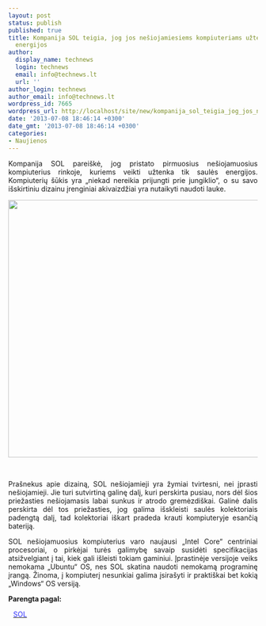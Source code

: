 ```yaml
---
layout: post
status: publish
published: true
title: Kompanija SOL teigia, jog jos nešiojamiesiems kompiuteriams užtenka tik saulės
  energijos
author:
  display_name: technews
  login: technews
  email: info@technews.lt
  url: ''
author_login: technews
author_email: info@technews.lt
wordpress_id: 7665
wordpress_url: http://localhost/site/new/kompanija_sol_teigia_jog_jos_nesiojamiesiems_kompiuteriams_uztenka_tik_saules_energijos/
date: '2013-07-08 18:46:14 +0300'
date_gmt: '2013-07-08 18:46:14 +0300'
categories:
- Naujienos
---
```

<p style="text-align:justify">Kompanija SOL pareiškė, jog pristato pirmuosius nešiojamuosius kompiuterius rinkoje, kuriems veikti užtenka tik saulės energijos. Kompiuterių šūkis yra „niekad nereikia prijungti prie jungiklio“, o su savo išskirtiniu dizainu įrenginiai akivaizdžiai yra nutaikyti naudoti lauke.</p>
<p style="text-align:center"> <a target="blank" href="http://www.technologijos.lt/upload/image/n/technologijos/it/S-34623/SOL.jpg"><img alt="" src="http://www.technologijos.lt/upload/image/n/technologijos/it/S-34623/1-SOL.jpg" style="width: 520px;" /></a></p>
<div style="text-align:center"> <strong></strong><br/><em></em></div>
<div style="text-align:justify"><!--[if gte mso 9]><![endif]--></p>
<p><span>Prašnekus apie dizainą, SOL nešiojamieji yra žymiai tvirtesni, nei įprasti nešiojamieji. Jie turi sutvirtiną galinę dalį, kuri perskirta pusiau, nors dėl šios priežasties nešiojamasis labai sunkus ir atrodo gremėzdiškai. Galinė dalis perskirta dėl tos priežasties, jog galima išskleisti saulės kolektoriais padengtą dalį, tad kolektoriai iškart pradeda krauti kompiuteryje esančią bateriją.</span></p>
<p><span>SOL nešiojamuosius kompiuterius varo naujausi &bdquo;Intel Core&ldquo; centriniai procesoriai, o pirkėjai turės galimybę savaip susidėti specifikacijas atsižvelgiant į tai, kiek gali išleisti tokiam gaminiui. Įprastinėje versijoje veiks nemokama &bdquo;Ubuntu&ldquo; OS, nes SOL skatina naudoti nemokamą programinę įrangą. Žinoma, į kompiuterį nesunkiai galima įsirašyti ir praktiškai bet kokią &bdquo;Windows&ldquo; OS versiją.</span></p>
</div>
<p><strong>Parengta pagal:</strong></p>
<p style="margin:0px 0px 0px 10px"><a target="blank" href="http://www.solaptop.com"><span style="color:#2E2EFE">SOL</span></a></p>
